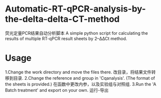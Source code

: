 # Automatic-RT-qPCR-analysis-by-the-delta-delta-CT-method
  荧光定量PCR结果自动分析脚本
  A simple python script for calculating the results of multiple  RT-qPCR result sheets by 2–∆∆Ct method.

# Usage
  1.Change the work directory and move the files there.
  改目录，将结果文件转移到目录.
  2.Change the reference and group in 'Cqanalysis'. (The format of the sheets is provided.)
  在函数中更改内参，以及实验组与对照组.
  3.Run the 'A Batch treatment' and export on your own.
  运行-导出
